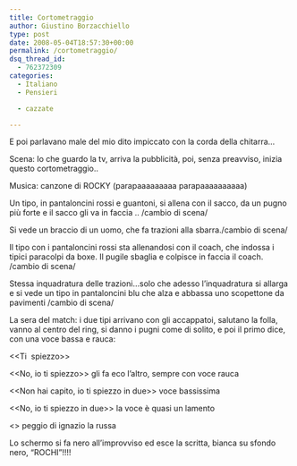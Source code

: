 ```yaml
---
title: Cortometraggio
author: Giustino Borzacchiello
type: post
date: 2008-05-04T18:57:30+00:00
permalink: /cortometraggio/
dsq_thread_id:
  - 762372309
categories:
  - Italiano
  - Pensieri

  - cazzate

---
```

E poi parlavano male del mio dito impiccato con la corda della chitarra&#8230;

Scena: Io che guardo la tv, arriva la pubblicità, poi, senza preavviso, inizia questo cortometraggio..

Musica: canzone di ROCKY (parapaaaaaaaaa parapaaaaaaaaaa)

Un tipo, in pantaloncini rossi e guantoni, si allena con il sacco, da un pugno più forte e il sacco gli va in faccia .. /cambio di scena/

Si vede un braccio di un uomo, che fa trazioni alla sbarra./cambio di scena/

Il tipo con i pantaloncini rossi sta allenandosi con il coach, che indossa i tipici paracolpi da boxe. Il pugile sbaglia e colpisce in faccia il coach. /cambio di scena/

Stessa inquadratura delle trazioni&#8230;solo che adesso l&#8217;inquadratura si allarga e si vede un tipo in pantaloncini blu che alza e abbassa uno scopettone da pavimenti /cambio di scena/

La sera del match: i due tipi arrivano con gli accappatoi, salutano la folla, vanno al centro del ring, si danno i pugni come di solito, e poi il primo dice, con una voce bassa e rauca:

<<Ti  spiezzo>>

<<No, io ti spiezzo>> gli fa eco l&#8217;altro, sempre con voce rauca

<<Non hai capito, io ti spiezzo in due>> voce bassissima

<<No, io ti spiezzo in due>> la voce è quasi un lamento

<<Io ti faccio male>> peggio di ignazio la russa

Lo schermo si fa nero all&#8217;improvviso ed esce la scritta, bianca su sfondo nero, &#8220;ROCHI&#8221;!!!!